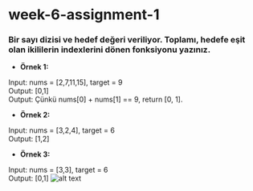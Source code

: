 # week-6-assignment-1

### Bir sayı dizisi ve hedef değeri veriliyor. Toplamı, hedefe eşit olan ikililerin indexlerini dönen fonksiyonu yazınız.

- **Örnek 1:**

Input: nums = [2,7,11,15], target = 9\
Output: [0,1]\
Output: Çünkü nums[0] + nums[1] == 9,  return [0, 1].

- **Örnek 2:**

Input: nums = [3,2,4], target = 6\
Output: [1,2]

- **Örnek 3:**

Input: nums = [3,3], target = 6\
Output: [0,1]
![alt text](https://resimyukle.imageupload.workers.dev/4vLMf498_odev1.JPG)

